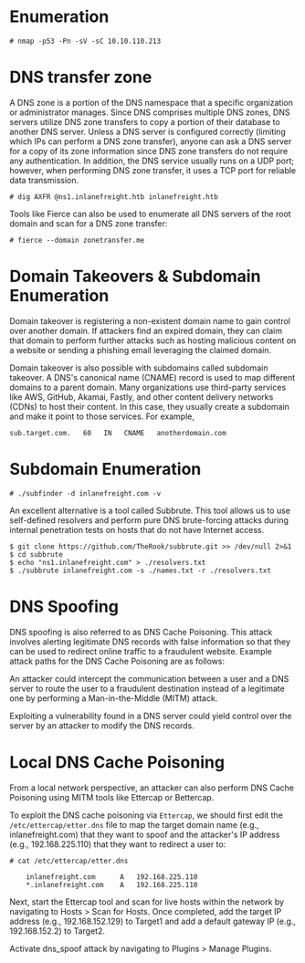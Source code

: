 

# Enumeration



`# nmap -p53 -Pn -sV -sC 10.10.110.213`


# DNS transfer zone


A DNS zone is a portion of the DNS namespace that a specific organization or administrator manages. Since DNS comprises multiple DNS zones, DNS servers utilize DNS zone transfers to copy a portion of their database to another DNS server. Unless a DNS server is configured correctly (limiting which IPs can perform a DNS zone transfer), anyone can ask a DNS server for a copy of its zone information since DNS zone transfers do not require any authentication. In addition, the DNS service usually runs on a UDP port; however, when performing DNS zone transfer, it uses a TCP port for reliable data transmission.


`# dig AXFR @ns1.inlanefreight.htb inlanefreight.htb`


Tools like Fierce can also be used to enumerate all DNS servers of the root domain and scan for a DNS zone transfer:


`# fierce --domain zonetransfer.me`





# Domain Takeovers & Subdomain Enumeration


Domain takeover is registering a non-existent domain name to gain control over another domain. If attackers find an expired domain, they can claim that domain to perform further attacks such as hosting malicious content on a website or sending a phishing email leveraging the claimed domain.


Domain takeover is also possible with subdomains called subdomain takeover. A DNS's canonical name (CNAME) record is used to map different domains to a parent domain. Many organizations use third-party services like AWS, GitHub, Akamai, Fastly, and other content delivery networks (CDNs) to host their content. In this case, they usually create a subdomain and make it point to those services. For example,


`sub.target.com.   60   IN   CNAME   anotherdomain.com`


# Subdomain Enumeration
 
    
`# ./subfinder -d inlanefreight.com -v `


An excellent alternative is a tool called Subbrute. This tool allows us to use self-defined resolvers and perform pure DNS brute-forcing attacks during internal penetration tests on hosts that do not have Internet access.


```    
$ git clone https://github.com/TheRook/subbrute.git >> /dev/null 2>&1
$ cd subbrute
$ echo "ns1.inlanefreight.com" > ./resolvers.txt
$ ./subbrute inlanefreight.com -s ./names.txt -r ./resolvers.txt
```



# DNS Spoofing


DNS spoofing is also referred to as DNS Cache Poisoning. This attack involves alerting legitimate DNS records with false information so that they can be used to redirect online traffic to a fraudulent website. Example attack paths for the DNS Cache Poisoning are as follows:

An attacker could intercept the communication between a user and a DNS server to route the user to a fraudulent destination instead of a legitimate one by performing a Man-in-the-Middle (MITM) attack.

Exploiting a vulnerability found in a DNS server could yield control over the server by an attacker to modify the DNS records.


# Local DNS Cache Poisoning

From a local network perspective, an attacker can also perform DNS Cache Poisoning using MITM tools like Ettercap or Bettercap.

To exploit the DNS cache poisoning via `Ettercap`, we should first edit the `/etc/ettercap/etter.dns` file to map the target domain name (e.g., inlanefreight.com) that they want to spoof and the attacker's IP address (e.g., 192.168.225.110) that they want to redirect a user to:

```
# cat /etc/ettercap/etter.dns

    inlanefreight.com      A   192.168.225.110
    *.inlanefreight.com    A   192.168.225.110
```

Next, start the Ettercap tool and scan for live hosts within the network by navigating to Hosts > Scan for Hosts. Once completed, add the target IP address (e.g., 192.168.152.129) to Target1 and add a default gateway IP (e.g., 192.168.152.2) to Target2.


Activate dns_spoof attack by navigating to Plugins > Manage Plugins. 


    